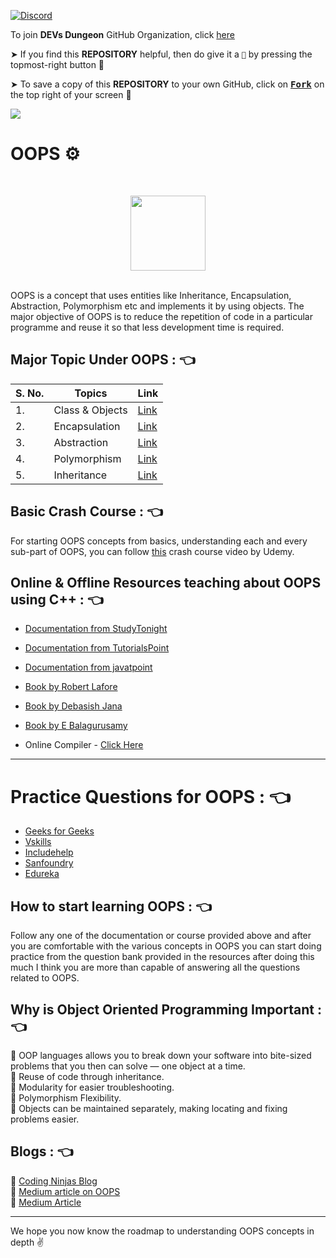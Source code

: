 [![Discord](https://img.shields.io/discord/865937470118297640.svg?logo=discord&colorB=5865F2)](https://discord.gg/ceMXzhfaka)

To join **DEVs Dungeon** GitHub Organization, click [here](https://github.com/Devs-Dungeon/support/issues/new?assignees=&labels=invite+me+to+the+organisation&template=invitation.yml&title=Please+invite+me+to+the+GitHub+Community+Organization)

➤ If you find this **REPOSITORY** helpful, then do give it a `🌟` by pressing the topmost-right button 🤗

➤ To save a copy of this **REPOSITORY** to your own GitHub, click on <a href="https://github.com/Devs-Dungeon/Resources/edit/main/README.md"><kbd><b>Fork</b></kbd></a> on the top right of your screen 🤗

![](https://user-images.githubusercontent.com/73097560/115834477-dbab4500-a447-11eb-908a-139a6edaec5c.gif)


# OOPS ⚙️ 
<br>
<p align="center"><img src="https://i.ibb.co/0fjRQxJ/10-applications-of-object-oriented-programming.jpg" height="120"></p>
<br>
OOPS is a concept that uses entities like Inheritance, Encapsulation, Abstraction, Polymorphism etc and implements it by using objects. The major objective of OOPS is to reduce the repetition of code in a particular programme and reuse it so that less development time is required.

## Major Topic Under OOPS : 👈

| S. No. | Topics                | Link                                                              |
| ------ | --------------------- | ----------------------------------------------------------------- |
| 1.     | Class & Objects       | [Link](https://www.guru99.com/java-oops-class-objects.html)       |
| 2.     | Encapsulation         | [Link](https://www.guru99.com/java-oops-encapsulation.html)       |
| 3.     | Abstraction           | [Link](https://www.guru99.com/java-data-abstraction.html)         |
| 4.     | Polymorphism          | [Link](https://www.guru99.com/java-inheritance-polymorphism.html) |
| 5.     | Inheritance           | [Link](https://www.guru99.com/java-class-inheritance.html)        |

## Basic Crash Course : 👈

For starting OOPS concepts from basics, understanding each and every sub-part of OOPS, you can follow [this](https://www.udemy.com/course/c-programming-oops-concepts/) crash course video by Udemy.

## Online & Offline Resources teaching about OOPS using C++ : 👈

* [Documentation from StudyTonight](https://www.studytonight.com/cpp/cpp-and-oops-concepts.php)
* [Documentation from TutorialsPoint](https://www.tutorialspoint.com/cplusplus/cpp_classes_objects.htm)
* [Documentation from javatpoint](https://www.javatpoint.com/cpp-oops-concepts)
* [Book by Robert Lafore](https://www.amazon.in/Object-Oriented-Programming-Microsoft-Robert-Lafore/dp/1878739085)
* [Book by Debasish Jana](https://www.amazon.in/OBJECT-ORIENTED-PROGRAMMING-PARADIGM-DEBASISH-JANA-ebook/dp/B015DY3M5C)
* [Book by E Balagurusamy](https://www.amazon.in/Object-Oriented-Programming-C-Balagurusamy/dp/9352607996/ref=pd_lpo_14_img_2/259-9814106-5435948?_encoding=UTF8&pd_rd_i=9352607996&pd_rd_r=d192d02a-ce7f-4b8e-ad36-0b7382242e0e&pd_rd_w=f4bBh&pd_rd_wg=cYocR&pf_rd_p=5a903e39-3cff-40f0-9a69-33552e242181&pf_rd_r=BY1TPSD07JP646JMN6PY&psc=1&refRID=BY1TPSD07JP646JMN6PY)

* Online Compiler - [Click Here](https://www.tutorialspoint.com/compile_cpp_online.php)

<hr>

# Practice Questions for OOPS : 👈

* [Geeks for Geeks](https://www.geeksforgeeks.org/oop-concepts-gq/)
* [Vskills](https://www.vskills.in/practice/c-oop-basics-Test)
* [Includehelp](https://www.vskills.in/practice/c-oop-basics-Test)
* [Sanfoundry](https://www.sanfoundry.com/1000-object-oriented-programming-oops-questions-answers/)
* [Edureka](https://www.edureka.co/blog/interview-questions/oops-interview-questions/)

## How to start learning OOPS : 👈

Follow any one of the documentation or course provided above and after you are comfortable with the various concepts in OOPS you can start doing practice from the question bank provided in the resources after doing this much I think you are more than capable of answering all the questions related to OOPS.

## Why is Object Oriented Programming Important : 👈

📌 OOP languages allows you to break down your software into bite-sized problems that you then can solve — one object at a time.<br>
📌 Reuse of code through inheritance.<br>
📌 Modularity for easier troubleshooting.<br>
📌 Polymorphism Flexibility.<br>
📌 Objects can be maintained separately, making locating and fixing problems easier.

## Blogs : 👈

📌 [Coding Ninjas Blog](https://www.codingninjas.com/blog/2020/07/04/learn-object-oriented-programming-in-c/)<br>
📌 [Medium article on OOPS](https://medium.com/@harshityadav95/object-oriented-programming-c-d242601be045)<br>
📌 [Medium Article](https://medium.com/javarevisited/top-10-courses-to-learn-c-for-beginners-best-and-free-4afc262a544e)

<hr>

We hope you now know the roadmap to understanding OOPS concepts in depth :v:
